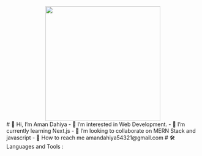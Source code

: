 <div id="header" align="center">
  <img src="https://media.giphy.com/media/v1.Y2lkPTc5MGI3NjExeWJ4MXQ1cnZjaDhmbm12amhpZDg1MWZkODF4OHVmZ2JnbXRkdW1sdyZlcD12MV9pbnRlcm5hbF9naWZfYnlfaWQmY3Q9Zw/qgQUggAC3Pfv687qPC/giphy.gif" width="300"/>
</div>
# 👋 Hi, I’m Aman Dahiya
- 👀 I’m interested in Web Development.
- 🌱 I’m currently learning Next.js
- 💞️ I’m looking to collaborate on MERN Stack and javascript
- 🔗 How to reach me amandahiya54321@gmail.com
# 🛠️ Languages and Tools :
